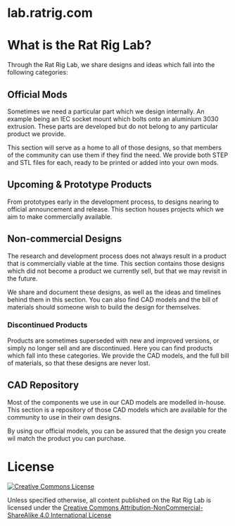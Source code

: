 # lab.ratrig.com

# What is the Rat Rig Lab?
Through the Rat Rig Lab, we share designs and ideas which fall into the following categories:

## Official Mods
Sometimes we need a particular part which we design internally. An example being an IEC socket mount which bolts onto an aluminium 3030 extrusion. These parts are developed but do not belong to any particular product we provide.

This section will serve as a home to all of those designs, so that members of the community can use them if they find the need. We provide both STEP and STL files for each, ready to be printed or added into your own mods.

## Upcoming & Prototype Products
From prototypes early in the development process, to designs nearing to official announcement and release. This section houses projects which we aim to make commercially available.

## Non-commercial Designs
The research and development process does not always result in a product that is commercially viable at the time. This section contains those designs which did not become a product we currently sell, but that we may revisit in the future.

We share and document these designs, as well as the ideas and timelines behind them in this section. You can also find CAD models and the bill of materials should someone wish to build the design for themselves.

### Discontinued Products
Products are sometimes superseded with new and improved versions, or simply no longer sell and are discontinued. Here you can find products which fall into these categories. We provide the CAD models, and the full bill of materials, so that these designs are never lost.

## CAD Repository
Most of the components we use in our CAD models are modelled in-house. This section is a repository of those CAD models which are available for the community to use in their own designs.

By using our official models, you can be assured that the design you create wil match the product you can purchase.

# License
<a rel="license" href="http://creativecommons.org/licenses/by-nc-sa/4.0/"><img alt="Creative Commons License" style="border-width:0" src="https://i.creativecommons.org/l/by-nc-sa/4.0/88x31.png" /></a>  

Unless specified otherwise, all content published on the Rat Rig Lab is licensed under the <a rel="license" href="http://creativecommons.org/licenses/by-nc-sa/4.0/">Creative Commons Attribution-NonCommercial-ShareAlike 4.0 International License</a>

